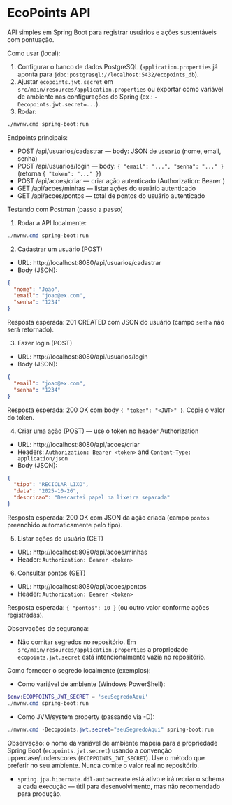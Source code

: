 # EcoPoints API

API simples em Spring Boot para registrar usuários e ações sustentáveis com pontuação.

Como usar (local):

1. Configurar o banco de dados PostgreSQL (`application.properties` já aponta para `jdbc:postgresql://localhost:5432/ecopoints_db`).
2. Ajustar `ecopoints.jwt.secret` em `src/main/resources/application.properties` ou exportar como variável de ambiente nas configurações do Spring (ex.: `-Decopoints.jwt.secret=...`).
3. Rodar:

```bash
./mvnw.cmd spring-boot:run
```

Endpoints principais:
- POST /api/usuarios/cadastrar  — body: JSON de `Usuario` (nome, email, senha)
- POST /api/usuarios/login  — body: `{ "email": "...", "senha": "..." }` (retorna `{ "token": "..." }`)
- POST /api/acoes/criar — criar ação autenticado (Authorization: Bearer <token>)
- GET /api/acoes/minhas — listar ações do usuário autenticado
- GET /api/acoes/pontos — total de pontos do usuário autenticado

Testando com Postman (passo a passo)

1) Rodar a API localmente:

```powershell
./mvnw.cmd spring-boot:run
```

2) Cadastrar um usuário (POST)
- URL: http://localhost:8080/api/usuarios/cadastrar
- Body (JSON):

```json
{
  "nome": "João",
  "email": "joao@ex.com",
  "senha": "1234"
}
```

Resposta esperada: 201 CREATED com JSON do usuário (campo `senha` não será retornado).

3) Fazer login (POST)
- URL: http://localhost:8080/api/usuarios/login
- Body (JSON):

```json
{
  "email": "joao@ex.com",
  "senha": "1234"
}
```

Resposta esperada: 200 OK com body `{ "token": "<JWT>" }`. Copie o valor do token.

4) Criar uma ação (POST) — use o token no header Authorization
- URL: http://localhost:8080/api/acoes/criar
- Headers: `Authorization: Bearer <token>` and `Content-Type: application/json`
- Body (JSON):

```json
{
  "tipo": "RECICLAR_LIXO",
  "data": "2025-10-26",
  "descricao": "Descartei papel na lixeira separada"
}
```

Resposta esperada: 200 OK com JSON da ação criada (campo `pontos` preenchido automaticamente pelo tipo).

5) Listar ações do usuário (GET)
- URL: http://localhost:8080/api/acoes/minhas
- Header: `Authorization: Bearer <token>`

6) Consultar pontos (GET)
- URL: http://localhost:8080/api/acoes/pontos
- Header: `Authorization: Bearer <token>`

Resposta esperada: `{ "pontos": 10 }` (ou outro valor conforme ações registradas).

Observações de segurança:
- Não comitar segredos no repositório. Em `src/main/resources/application.properties` a propriedade `ecopoints.jwt.secret` está intencionalmente vazia no repositório.

Como fornecer o segredo localmente (exemplos):

- Como variável de ambiente (Windows PowerShell):

```powershell
$env:ECOPPOINTS_JWT_SECRET = 'seuSegredoAqui'
./mvnw.cmd spring-boot:run
```

- Como JVM/system property (passando via -D):

```powershell
./mvnw.cmd -Decopoints.jwt.secret="seuSegredoAqui" spring-boot:run
```

Observação: o nome da variável de ambiente mapeia para a propriedade Spring Boot (`ecopoints.jwt.secret`) usando a convenção uppercase/underscores (`ECOPPOINTS_JWT_SECRET`). Use o método que preferir no seu ambiente. Nunca comite o valor real no repositório.

- `spring.jpa.hibernate.ddl-auto=create` está ativo e irá recriar o schema a cada execução — útil para desenvolvimento, mas não recomendado para produção.
